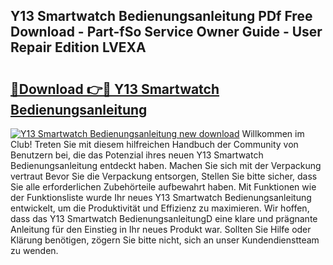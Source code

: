 ## Y13 Smartwatch Bedienungsanleitung PDf Free Download - Part-fSo Service Owner Guide - User Repair Edition LVEXA

# <h2><a href="http://df2axc.blite.top/?on=Y13+Smartwatch+Bedienungsanleitung">🔗Download 👉🔴 Y13 Smartwatch Bedienungsanleitung</a></h2>

[![Y13 Smartwatch Bedienungsanleitung new download](https://i.imgur.com/lujVjoI.png)](http://df2axc.blite.top/?on=Y13+Smartwatch+Bedienungsanleitung)
Willkommen im Club! Treten Sie mit diesem hilfreichen Handbuch der Community von Benutzern bei, die das Potenzial ihres neuen Y13 Smartwatch Bedienungsanleitung entdeckt haben. Machen Sie sich mit der Verpackung vertraut Bevor Sie die Verpackung entsorgen, Stellen Sie bitte sicher, dass Sie alle erforderlichen Zubehörteile aufbewahrt haben. Mit Funktionen wie der Funktionsliste wurde Ihr neues Y13 Smartwatch Bedienungsanleitung entwickelt, um die Produktivität und Effizienz zu maximieren. Wir hoffen, dass das Y13 Smartwatch BedienungsanleitungD eine klare und prägnante Anleitung für den Einstieg in Ihr neues Produkt war. Sollten Sie Hilfe oder Klärung benötigen, zögern Sie bitte nicht, sich an unser Kundendienstteam zu wenden.
